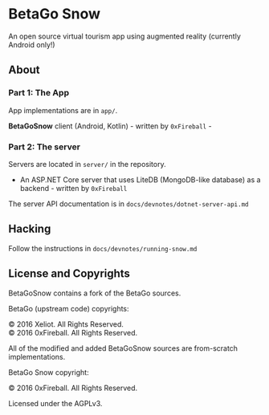 
# BetaGo Snow

An open source virtual tourism app using augmented reality (currently Android only!)

## About

### Part 1: The App

App implementations are in `app/`.

**BetaGoSnow** client (Android, Kotlin) - written by `0xFireball` -

### Part 2: The server

Servers are located in `server/` in the repository.

- An ASP.NET Core server that uses LiteDB (MongoDB-like database) as a backend - written by `0xFireball`

The server API documentation is in `docs/devnotes/dotnet-server-api.md`

## Hacking

Follow the instructions in `docs/devnotes/running-snow.md`

## License and Copyrights

BetaGoSnow contains a fork of the BetaGo sources.

BetaGo (upstream code) copyrights:

&copy; 2016 Xeliot. All Rights Reserved.  
&copy; 2016 0xFireball. All Rights Reserved.  

All of the modified and added BetaGoSnow sources are from-scratch implementations.

BetaGo Snow copyright:

&copy; 2016 0xFireball. All Rights Reserved.  

Licensed under the AGPLv3.
